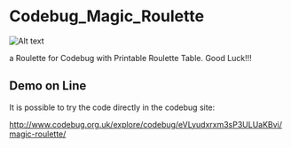 # Codebug_Magic_Roulette

![Alt text](https://raw.githubusercontent.com/JonnyBanana/Codebug_Led_Animations/master/IMG/cb.jpg) 

a Roulette for Codebug with Printable Roulette Table. Good Luck!!!


<h2>Demo on Line</h2>

It is possible to try the code directly in the codebug site:


http://www.codebug.org.uk/explore/codebug/eVLyudxrxm3sP3ULUaKBvi/magic-roulette/
